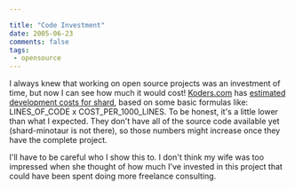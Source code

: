 ```yaml
---

title: "Code Investment"
date: 2005-06-23
comments: false
tags:
 - opensource
---
```


I always knew that working on open source projects was an investment of time, but now I can see how much it would cost! [Koders.com](http://www.koders.com) has [estimated development costs for shard](http://koders.com/info.aspx?c=ProjectInfo&pid=GYFTMVZ9VHGEKM6VN8P6BZ4MXF), based on some basic formulas like: LINES\_OF\_CODE x COST\_PER\_1000\_LINES. To be honest, it's a little lower than what I expected. They don't have all of the source code available yet (shard-minotaur is not there), so those numbers might increase once they have the complete project.


I'll have to be careful who I show this to. I don't think my wife was too impressed when she thought of how much I've invested in this project that could have been spent doing more freelance consulting.

